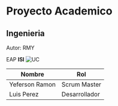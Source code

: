 # Proyecto Academico
## Ingenieria 
Autor: RMY

EAP **ISI**
![UC](https://github.com/yefer8/proyecto/assets/116767631/33ea8678-9586-4195-ade1-15bb8b540efe)

| Nombre | Rol |
| ------ | ----- |
| Yeferson Ramon | Scrum Master |
| Luis Perez | Desarrollador |

